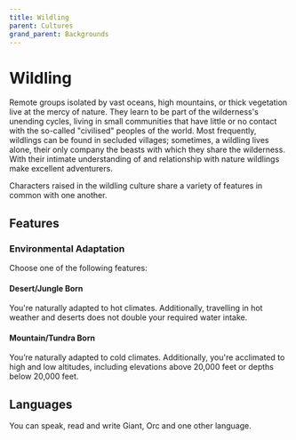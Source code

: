 ```yaml
---
title: Wildling
parent: Cultures
grand_parent: Backgrounds
---
```


# Wildling
Remote groups isolated by vast oceans, high mountains, or thick vegetation live at the mercy of nature. They learn to be part of the wilderness's unending cycles, living in small communities that have little or no contact with the so-called "civilised" peoples of the world. Most frequently, wildlings can be found in secluded villages; sometimes, a wildling lives alone, their only company the beasts with which they share the wilderness. With their intimate understanding of and relationship with nature wildlings make excellent adventurers.

Characters raised in the wildling culture share a variety of features in common with one another.

## Features

### Environmental Adaptation
Choose one of the following features:

#### Desert/Jungle Born
You're naturally adapted to hot climates. Additionally, travelling in hot weather and deserts does not double your required water intake.

#### Mountain/Tundra Born
You’re naturally adapted to cold climates. Additionally, you're acclimated to high and low altitudes, including elevations above 20,000 feet or depths below 20,000 feet. 

## Languages
You can speak, read and write Giant, Orc and one other language.